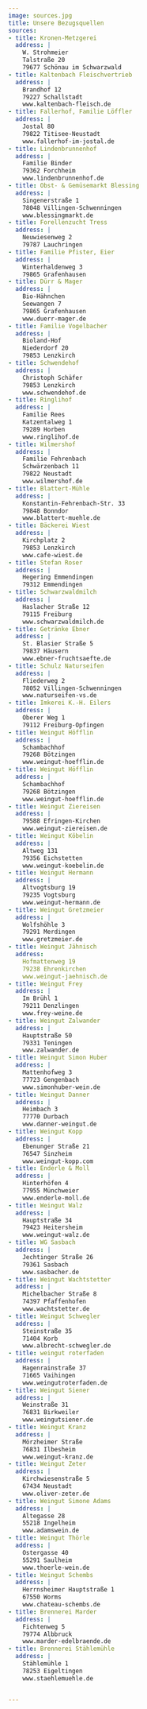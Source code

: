 ```yaml
---
image: sources.jpg
title: Unsere Bezugsquellen
sources:
- title: Kronen-Metzgerei
  address: |
    W. Strohmeier  
    Talstraße 20  
    79677 Schönau im Schwarzwald
- title: Kaltenbach Fleischvertrieb
  address: |
    Brandhof 12  
    79227 Schallstadt  
    www.kaltenbach-fleisch.de
- title: Fallerhof, Familie Löffler
  address: |
    Jostal 80  
    79822 Titisee-Neustadt  
    www.fallerhof-im-jostal.de
- title: Lindenbrunnenhof
  address: |
    Familie Binder  
    79362 Forchheim  
    www.lindenbrunnenhof.de
- title: Obst- & Gemüsemarkt Blessing
  address: |
    Singenerstraße 1  
    78048 Villingen-Schwenningen  
    www.blessingmarkt.de
- title: Forellenzucht Tress
  address: |
    Neuwiesenweg 2  
    79787 Lauchringen
- title: Familie Pfister, Eier
  address: |
    Winterhaldenweg 3  
    79865 Grafenhausen
- title: Dürr & Mager
  address: |
    Bio-Hähnchen  
    Seewangen 7  
    79865 Grafenhausen  
    www.duerr-mager.de
- title: Familie Vogelbacher
  address: |
    Bioland-Hof  
    Niederdorf 20  
    79853 Lenzkirch
- title: Schwendehof
  address: |
    Christoph Schäfer  
    79853 Lenzkirch  
    www.schwendehof.de
- title: Ringlihof
  address: |
    Familie Rees  
    Katzentalweg 1  
    79289 Horben  
    www.ringlihof.de
- title: Wilmershof
  address: |
    Familie Fehrenbach  
    Schwärzenbach 11  
    79822 Neustadt  
    www.wilmershof.de
- title: Blattert-Mühle
  address: |
    Konstantin-Fehrenbach-Str. 33  
    79848 Bonndor  
    www.blattert-muehle.de
- title: Bäckerei Wiest
  address: |
    Kirchplatz 2  
    79853 Lenzkirch  
    www.cafe-wiest.de
- title: Stefan Roser
  address: |
    Hegering Emmendingen  
    79312 Emmendingen
- title: Schwarzwaldmilch
  address: |
    Haslacher Straße 12  
    79115 Freiburg  
    www.schwarzwaldmilch.de
- title: Getränke Ebner
  address: |
    St. Blasier Straße 5  
    79837 Häusern  
    www.ebner-fruchtsaefte.de
- title: Schulz Naturseifen
  address: |
    Fliederweg 2  
    78052 Villingen-Schwenningen  
    www.naturseifen-vs.de
- title: Imkerei K.-H. Eilers
  address: |
    Oberer Weg 1  
    79112 Freiburg-Opfingen
- title: Weingut Höfflin
  address: |
    Schambachhof  
    79268 Bötzingen  
    www.weingut-hoefflin.de
- title: Weingut Höfflin
  address: |
    Schambachhof  
    79268 Bötzingen  
    www.weingut-hoefflin.de
- title: Weingut Ziereisen
  address: |
    79588 Efringen-Kirchen  
    www.weingut-ziereisen.de
- title: Weingut Köbelin
  address: |
    Altweg 131  
    79356 Eichstetten  
    www.weingut-koebelin.de  
- title: Weingut Hermann
  address: |
    Altvogtsburg 19  
    79235 Vogtsburg  
    www.weingut-hermann.de
- title: Weingut Gretzmeier
  address: |
    Wolfshöhle 3  
    79291 Merdingen  
    www.gretzmeier.de
- title: Weingut Jähnisch
  address:
    Hofmattenweg 19  
    79238 Ehrenkirchen  
    www.weingut-jaehnisch.de
- title: Weingut Frey
  address: |
    Im Brühl 1  
    79211 Denzlingen  
    www.frey-weine.de  
- title: Weingut Zalwander
  address: |
    Hauptstraße 50  
    79331 Teningen  
    www.zalwander.de
- title: Weingut Simon Huber
  address: |
    Mattenhofweg 3  
    77723 Gengenbach  
    www.simonhuber-wein.de  
- title: Weingut Danner
  address: |
    Heimbach 3  
    77770 Durbach  
    www.danner-weingut.de  
- title: Weingut Kopp
  address: |
    Ebenunger Straße 21  
    76547 Sinzheim  
    www.weingut-kopp.com  
- title: Enderle & Moll
  address: |
    Hinterhöfen 4  
    77955 Münchweier  
    www.enderle-moll.de
- title: Weingut Walz
  address: |
    Hauptstraße 34  
    79423 Heitersheim  
    www.weingut-walz.de
- title: WG Sasbach
  address: |
    Jechtinger Straße 26  
    79361 Sasbach  
    www.sasbacher.de
- title: Weingut Wachtstetter
  address: |
    Michelbacher Straße 8  
    74397 Pfaffenhofen  
    www.wachtstetter.de
- title: Weingut Schwegler
  address: |
    Steinstraße 35  
    71404 Korb  
    www.albrecht-schwegler.de
- title: weingut roterfaden
  address: |
    Hagenrainstraße 37  
    71665 Vaihingen  
    www.weingutroterfaden.de
- title: Weingut Siener
  address: |
    Weinstraße 31  
    76831 Birkweiler  
    www.weingutsiener.de
- title: Weingut Kranz
  address: |
    Mörzheimer Straße  
    76831 Ilbesheim  
    www.weingut-kranz.de
- title: Weingut Zeter
  address: |
    Kirchwiesenstraße 5  
    67434 Neustadt  
    www.oliver-zeter.de  
- title: Weingut Simone Adams
  address: |
    Altegasse 28  
    55218 Ingelheim  
    www.adamswein.de
- title: Weingut Thörle
  address: |
    Ostergasse 40  
    55291 Saulheim  
    www.thoerle-wein.de
- title: Weingut Schembs
  address: |
    Herrnsheimer Hauptstraße 1  
    67550 Worms  
    www.chateau-schembs.de
- title: Brennerei Marder
  address: |
    Fichtenweg 5  
    79774 Albbruck  
    www.marder-edelbraende.de
- title: Brennerei Stählemühle
  address: |
    Stählemühle 1  
    78253 Eigeltingen  
    www.staehlemuehle.de


---
```

